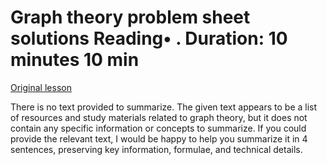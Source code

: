 # Graph theory problem sheet solutions Reading• . Duration: 10 minutes 10 min

[Original lesson](https://www.coursera.org/learn/uol-discrete-mathematics/supplement/GADLi/graph-theory-problem-sheet-solutions)

There is no text provided to summarize. The given text appears to be a list of resources and study materials related to graph theory, but it does not contain any specific information or concepts to summarize. If you could provide the relevant text, I would be happy to help you summarize it in 4 sentences, preserving key information, formulae, and technical details.


